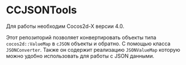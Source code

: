 # CCJSONTools
Для работы необходим Cocos2d-X версии 4.0.

Этот репозиторий позволяет конвертировать объекты типа `cocos2d::ValueMap` в `cJSON` объекты и обратно. С помощью класса `JSONConverter`.
Также он содержит реализацию `JSONValueMap` которую можно удобно использовать для работы с JSON данными.
